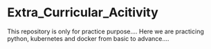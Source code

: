 # Extra_Curricular_Acitivity
This repository is only for practice purpose.... Here we are practicing python, kubernetes and docker from basic to advance....
